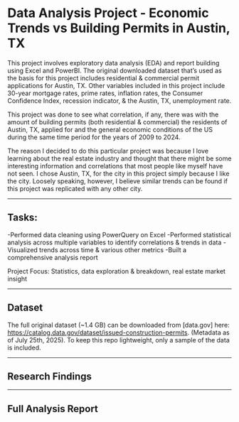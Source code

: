 # Data Analysis Project - Economic Trends vs Building Permits in Austin, TX

This project involves exploratory data analysis (EDA) and report building using Excel and PowerBI. The original downloaded dataset that’s used as the basis for this project includes residential & commercial permit applications for Austin, TX. Other variables included in this project include 30-year mortgage rates, prime rates, inflation rates, the Consumer Confidence Index, recession indicator, & the Austin, TX, unemployment rate.

This project was done to see what correlation, if any, there was with the amount of building permits (both residential & commercial) the residents of Austin, TX, applied for and the general economic conditions of the US during the same time period for the years of 2009 to 2024.

The reason I decided to do this particular project was because I love learning about the real estate industry and thought that there might be some interesting information and correlations that most people like myself have not seen. I chose Austin, TX, for the city in this project simply because I like the city. Loosely speaking, however, I believe similar trends can be found if this project was replicated with any other city.
___
## Tasks:

-Performed data cleaning using PowerQuery on Excel 
-Performed statistical analysis across multiple variables to identify correlations & trends in data
-Visualized trends across time & various other metrics
-Built a comprehensive analysis report

Project Focus: Statistics, data exploration & breakdown, real estate market insight
___
## Dataset

The full original dataset (~1.4 GB) can be downloaded from [data.gov] here: https://catalog.data.gov/dataset/issued-construction-permits. (Metadata as of July 25th, 2025). To keep this repo lightweight, only a sample of the data is included.
___
## Research Findings

___
## Full Analysis Report
